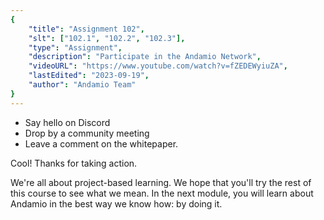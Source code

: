 ```yaml
---
{
    "title": "Assignment 102",
    "slt": ["102.1", "102.2", "102.3"],
    "type": "Assignment",
    "description": "Participate in the Andamio Network",
    "videoURL": "https://www.youtube.com/watch?v=fZEDEWyiuZA",
    "lastEdited": "2023-09-19",
    "author": "Andamio Team"
}
---
```


- Say hello on Discord
- Drop by a community meeting
- Leave a comment on the whitepaper.

Cool! Thanks for taking action.

We're all about project-based learning. We hope that you'll try the rest of this course to see what we mean. In the next module, you will learn about Andamio in the best way we know how: by doing it.